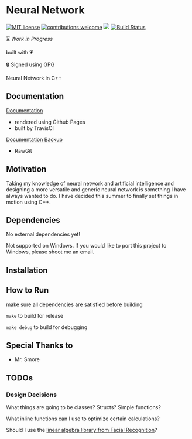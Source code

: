 # Neural Network 
[![MIT license](https://img.shields.io/badge/License-MIT-blue.svg)](https://lbesson.mit-license.org/)
[![contributions welcome](https://img.shields.io/badge/contributions-welcome-brightgreen.svg?style=flat)](https://github.com/dwyl/esta/issues)
![](https://img.shields.io/badge/maintained-yes-green.svg?style=flat)
[![Build Status](https://travis-ci.org/minpark815/NeuralNetwork.svg?branch=master)](https://travis-ci.org/minpark815/NeuralNetwork)

:hourglass: *Work in Progress*

built with :heartpulse:

:lock: Signed using GPG

Neural Network in C++

## Documentation
[Documentation](https://minpark815.github.io/NeuralNetwork/)
- rendered using Github Pages
- built by TravisCI

[Documentation Backup](https://cdn.rawgit.com/minpark815/NeuralNetwork/gh-pages/index.html)
- RawGit

## Motivation

Taking my knowledge of neural network and artificial intelligence
and designing a more versatile and generic neural network is something
I have always wanted to do. I have decided this summer to finally set
things in motion using C++.

## Dependencies

No external dependencies yet!

Not supported on Windows. If you would like to port this project
to Windows, please shoot me an email.
  
## Installation

## How to Run

make sure all dependencies are satisfied before building

`make`
to build for release

`make debug`
to build for debugging

## Special Thanks to
 - Mr. Smore


## TODOs

### Design Decisions

What things are going to be classes? Structs? Simple functions?

What inline functions can I use to optimize certain calculations?

Should I use the [linear algebra library from Facial Recognition](https://github.com/minpark815/Facial-Recognition/blob/master/src/libs/linalg.h)?

